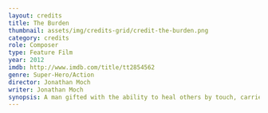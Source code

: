 ```yaml
---
layout: credits
title: The Burden
thumbnail: assets/img/credits-grid/credit-the-burden.png
category: credits
role: Composer
type: Feature Film
year: 2012
imdb: http://www.imdb.com/title/tt2854562
genre: Super-Hero/Action
director: Jonathan Moch
writer: Jonathan Moch
synopsis: A man gifted with the ability to heal others by touch, carries the burden of saving the world.
---
```



